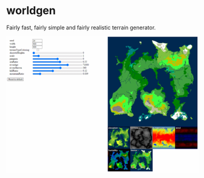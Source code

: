 # worldgen
Fairly fast, fairly simple and fairly realistic terrain generator.

![Screenshot](/screenshots/index.png)